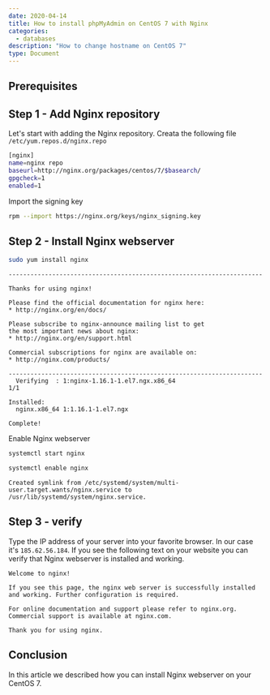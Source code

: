```yaml
---
date: 2020-04-14
title: How to install phpMyAdmin on CentOS 7 with Nginx
categories:
  - databases
description: "How to change hostname on CentOS 7"
type: Document
---
```


## Prerequisites

## Step 1 - Add Nginx repository

Let's start with adding the Nginx repository. Creata the following file `/etc/yum.repos.d/nginx.repo`

~~~ bash
[nginx]
name=nginx repo
baseurl=http://nginx.org/packages/centos/7/$basearch/
gpgcheck=1
enabled=1
~~~

Import the signing key

~~~ bash
rpm --import https://nginx.org/keys/nginx_signing.key
~~~

## Step 2 - Install Nginx webserver

~~~ bash
sudo yum install nginx
~~~ 

~~~ output
----------------------------------------------------------------------

Thanks for using nginx!

Please find the official documentation for nginx here:
* http://nginx.org/en/docs/

Please subscribe to nginx-announce mailing list to get
the most important news about nginx:
* http://nginx.org/en/support.html

Commercial subscriptions for nginx are available on:
* http://nginx.com/products/

----------------------------------------------------------------------
  Verifying  : 1:nginx-1.16.1-1.el7.ngx.x86_64                                                                                                                                                                                             1/1

Installed:
  nginx.x86_64 1:1.16.1-1.el7.ngx

Complete!
~~~

Enable Nginx webserver

~~~ bash
systemctl start nginx
~~~

~~~ bash
systemctl enable nginx
~~~

~~~ output
Created symlink from /etc/systemd/system/multi-user.target.wants/nginx.service to /usr/lib/systemd/system/nginx.service.
~~~

## Step 3 - verify

Type the IP address of your server into your favorite browser. In our case it's `185.62.56.184`. If you see the following text on your website you can verify that Nginx webserver is installed and working.

~~~ output
Welcome to nginx!

If you see this page, the nginx web server is successfully installed and working. Further configuration is required.

For online documentation and support please refer to nginx.org.
Commercial support is available at nginx.com.

Thank you for using nginx.
~~~

## Conclusion

In this article we described how you can install Nginx webserver on your CentOS 7. 
